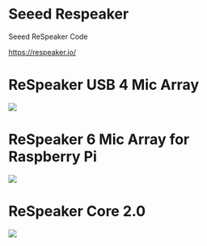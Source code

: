 # Seeed Respeaker
Seeed ReSpeaker Code

https://respeaker.io/


# ReSpeaker USB 4 Mic Array
![](http://respeaker.io/assets/images/usb_4_mic_array.png)

# ReSpeaker 6 Mic Array for Raspberry Pi
![](https://respeaker.io/assets/images/6_mic_array_for_pi.jpg)

# ReSpeaker Core 2.0
![](https://statics3.seeedstudio.com/seeed/file/2018-03/bazaar764738_img_5997a.JPG)

